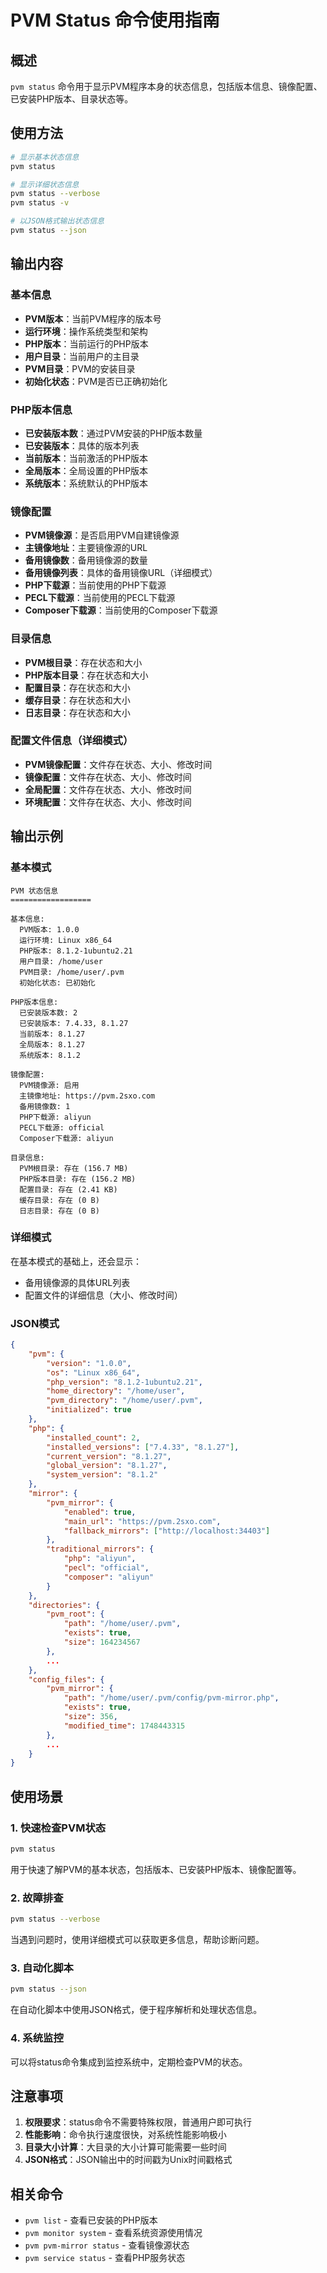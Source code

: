 # PVM Status 命令使用指南

## 概述

`pvm status` 命令用于显示PVM程序本身的状态信息，包括版本信息、镜像配置、已安装PHP版本、目录状态等。

## 使用方法

```bash
# 显示基本状态信息
pvm status

# 显示详细状态信息
pvm status --verbose
pvm status -v

# 以JSON格式输出状态信息
pvm status --json
```

## 输出内容

### 基本信息
- **PVM版本**：当前PVM程序的版本号
- **运行环境**：操作系统类型和架构
- **PHP版本**：当前运行的PHP版本
- **用户目录**：当前用户的主目录
- **PVM目录**：PVM的安装目录
- **初始化状态**：PVM是否已正确初始化

### PHP版本信息
- **已安装版本数**：通过PVM安装的PHP版本数量
- **已安装版本**：具体的版本列表
- **当前版本**：当前激活的PHP版本
- **全局版本**：全局设置的PHP版本
- **系统版本**：系统默认的PHP版本

### 镜像配置
- **PVM镜像源**：是否启用PVM自建镜像源
- **主镜像地址**：主要镜像源的URL
- **备用镜像数**：备用镜像源的数量
- **备用镜像列表**：具体的备用镜像URL（详细模式）
- **PHP下载源**：当前使用的PHP下载源
- **PECL下载源**：当前使用的PECL下载源
- **Composer下载源**：当前使用的Composer下载源

### 目录信息
- **PVM根目录**：存在状态和大小
- **PHP版本目录**：存在状态和大小
- **配置目录**：存在状态和大小
- **缓存目录**：存在状态和大小
- **日志目录**：存在状态和大小

### 配置文件信息（详细模式）
- **PVM镜像配置**：文件存在状态、大小、修改时间
- **镜像配置**：文件存在状态、大小、修改时间
- **全局配置**：文件存在状态、大小、修改时间
- **环境配置**：文件存在状态、大小、修改时间

## 输出示例

### 基本模式
```
PVM 状态信息
==================

基本信息:
  PVM版本: 1.0.0
  运行环境: Linux x86_64
  PHP版本: 8.1.2-1ubuntu2.21
  用户目录: /home/user
  PVM目录: /home/user/.pvm
  初始化状态: 已初始化

PHP版本信息:
  已安装版本数: 2
  已安装版本: 7.4.33, 8.1.27
  当前版本: 8.1.27
  全局版本: 8.1.27
  系统版本: 8.1.2

镜像配置:
  PVM镜像源: 启用
  主镜像地址: https://pvm.2sxo.com
  备用镜像数: 1
  PHP下载源: aliyun
  PECL下载源: official
  Composer下载源: aliyun

目录信息:
  PVM根目录: 存在 (156.7 MB)
  PHP版本目录: 存在 (156.2 MB)
  配置目录: 存在 (2.41 KB)
  缓存目录: 存在 (0 B)
  日志目录: 存在 (0 B)
```

### 详细模式
在基本模式的基础上，还会显示：
- 备用镜像源的具体URL列表
- 配置文件的详细信息（大小、修改时间）

### JSON模式
```json
{
    "pvm": {
        "version": "1.0.0",
        "os": "Linux x86_64",
        "php_version": "8.1.2-1ubuntu2.21",
        "home_directory": "/home/user",
        "pvm_directory": "/home/user/.pvm",
        "initialized": true
    },
    "php": {
        "installed_count": 2,
        "installed_versions": ["7.4.33", "8.1.27"],
        "current_version": "8.1.27",
        "global_version": "8.1.27",
        "system_version": "8.1.2"
    },
    "mirror": {
        "pvm_mirror": {
            "enabled": true,
            "main_url": "https://pvm.2sxo.com",
            "fallback_mirrors": ["http://localhost:34403"]
        },
        "traditional_mirrors": {
            "php": "aliyun",
            "pecl": "official",
            "composer": "aliyun"
        }
    },
    "directories": {
        "pvm_root": {
            "path": "/home/user/.pvm",
            "exists": true,
            "size": 164234567
        },
        ...
    },
    "config_files": {
        "pvm_mirror": {
            "path": "/home/user/.pvm/config/pvm-mirror.php",
            "exists": true,
            "size": 356,
            "modified_time": 1748443315
        },
        ...
    }
}
```

## 使用场景

### 1. 快速检查PVM状态
```bash
pvm status
```
用于快速了解PVM的基本状态，包括版本、已安装PHP版本、镜像配置等。

### 2. 故障排查
```bash
pvm status --verbose
```
当遇到问题时，使用详细模式可以获取更多信息，帮助诊断问题。

### 3. 自动化脚本
```bash
pvm status --json
```
在自动化脚本中使用JSON格式，便于程序解析和处理状态信息。

### 4. 系统监控
可以将status命令集成到监控系统中，定期检查PVM的状态。

## 注意事项

1. **权限要求**：status命令不需要特殊权限，普通用户即可执行
2. **性能影响**：命令执行速度很快，对系统性能影响极小
3. **目录大小计算**：大目录的大小计算可能需要一些时间
4. **JSON格式**：JSON输出中的时间戳为Unix时间戳格式

## 相关命令

- `pvm list` - 查看已安装的PHP版本
- `pvm monitor system` - 查看系统资源使用情况
- `pvm pvm-mirror status` - 查看镜像源状态
- `pvm service status` - 查看PHP服务状态
